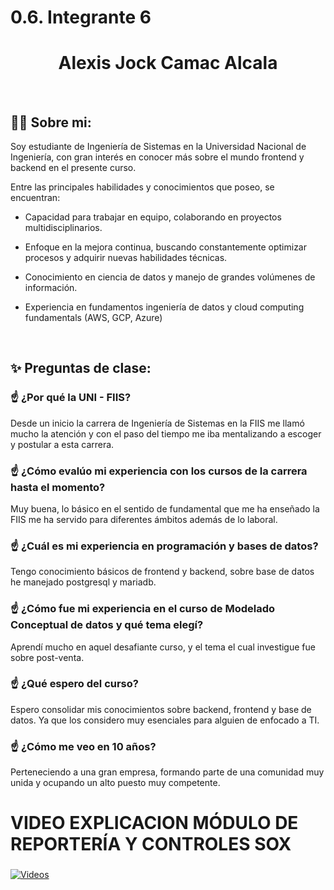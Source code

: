 
# 0.6. Integrante 6

  <h1 align="center">Alexis Jock Camac Alcala</h1>


<br>

## 🧑‍💻 Sobre mi:

Soy estudiante de Ingeniería de Sistemas en la Universidad Nacional de Ingeniería, con gran interés en conocer más sobre el mundo frontend y backend en el presente curso. 

Entre las principales habilidades y conocimientos que poseo, se encuentran:

* Capacidad para trabajar en equipo, colaborando en proyectos multidisciplinarios.

* Enfoque en la mejora continua, buscando constantemente optimizar procesos y adquirir nuevas habilidades técnicas.

* Conocimiento en ciencia de datos y manejo de grandes volúmenes de información.
* Experiencia en fundamentos ingeniería de datos y cloud computing fundamentals (AWS, GCP, Azure)

<br>

## ✨ Preguntas de clase:

### ☝️ ¿Por qué la UNI - FIIS?
Desde un inicio la carrera de Ingeniería de Sistemas en la FIIS me llamó mucho la atención y con el paso del tiempo me iba mentalizando a escoger y postular a esta carrera.
### ☝️ ¿Cómo evalúo mi experiencia con los cursos de la carrera hasta el momento?
Muy buena, lo básico en el sentido de fundamental que me ha enseñado la FIIS me ha servido para diferentes ámbitos además de lo laboral.
### ☝️ ¿Cuál es mi experiencia en programación y bases de datos?
Tengo conocimiento básicos de frontend y backend, sobre base de datos he manejado postgresql y mariadb.
### ☝️ ¿Cómo fue mi experiencia en el curso de Modelado Conceptual de datos y qué tema elegí?
Aprendí mucho en aquel desafiante curso, y el tema el cual investigue fue sobre post-venta.

### ☝️ ¿Qué espero del curso?
Espero consolidar mis conocimientos sobre backend, frontend y base de datos. Ya que los considero muy esenciales para alguien de enfocado a TI.
### ☝️ ¿Cómo me veo en 10 años?
Perteneciendo a una gran empresa, formando parte de una comunidad muy unida y ocupando un alto puesto muy competente.

# VIDEO EXPLICACION MÓDULO DE REPORTERÍA Y CONTROLES SOX
### 

[![Videos](https://i9.ytimg.com/vi/cfZXec3i-Rc/mqdefault.jpg?sqp=CLzQ0bcG-oaymwEmCMACELQB8quKqQMa8AEB-AH-CYAC0AWKAgwIABABGGUgSChFMA8=&rs=AOn4CLB91DL2vYBXSPnAtr2hOJMNnsUnyw)](https://youtu.be/cfZXec3i-Rc?si=34O27jkpx248Lmc1)
